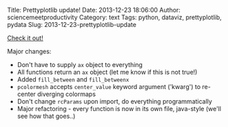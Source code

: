 Title: Prettyplotlib update!
Date: 2013-12-23 18:06:00
Author: sciencemeetproductivity
Category: text
Tags: python, dataviz, prettyplotlib, pydata
Slug: 2013-12-23-prettyplotlib-update

[Check it out!](http://nbviewer.ipython.org/github/olgabot/prettyplotlib/blob/master/ipython_notebooks/Examples%20of%20everything%20pretty%20and%20plotted!.ipynb?create=1)

Major changes:

* Don't have to supply `ax` object to everything
* All functions return an `ax` object (let me know if this is not true!)
* Added `fill_between` and `fill_betweenx`
* `pcolormesh` accepts `center_value` keyword argument ('kwarg') to re-center diverging colormaps
* Don't change `rcParams` upon import, do everything programmatically
* Major refactoring - every function is now in its own file, java-style (we'll see how that goes..)
